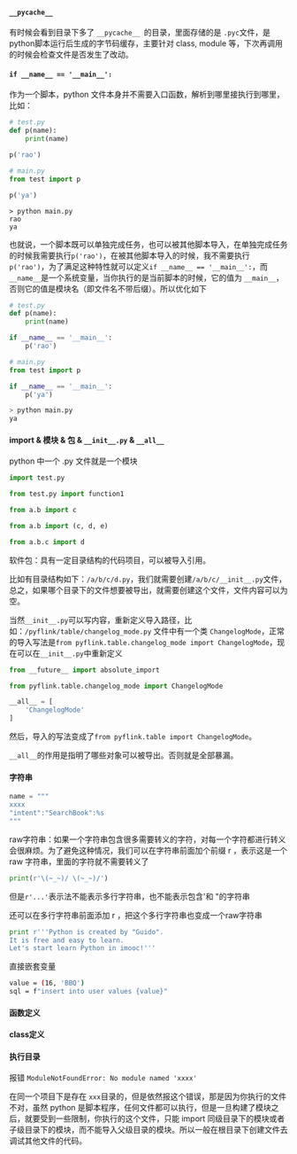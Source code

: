 
#### `__pycache__`
有时候会看到目录下多了 `__pycache__ `的目录，里面存储的是 `.pyc`文件，是python脚本运行后生成的字节码缓存，主要针对 class, module 等，下次再调用的时候会检查文件是否发生了改动。



#### `if __name__ == '__main__':`
作为一个脚本，python 文件本身并不需要入口函数，解析到哪里接执行到哪里，比如：
```python
# test.py
def p(name):
    print(name)

p('rao')
```
```python
# main.py
from test import p

p('ya')
```
```pash
> python main.py
rao
ya
```
也就说，一个脚本既可以单独完成任务，也可以被其他脚本导入，在单独完成任务的时候我需要执行`p('rao')`，在被其他脚本导入的时候，我不需要执行`p('rao')`，为了满足这种特性就可以定义`if __name__ == '__main__':`，而`__name__`是一个系统变量，当你执行的是当前脚本的时候，它的值为 `__main__`，否则它的值是模块名（即文件名不带后缀）。所以优化如下
```python
# test.py
def p(name):
    print(name)

if __name__ == '__main__':
    p('rao')
```
```python
# main.py
from test import p

if __name__ == '__main__':
    p('ya')
```
```bash
> python main.py
ya
```

#### import & 模块 & 包 & `__init__.py` & `__all__`
python 中一个 .py 文件就是一个模块

```python
import test.py

from test.py import function1

from a.b import c

from a.b import (c, d, e)

from a.b.c import d
```

软件包：具有一定目录结构的代码项目，可以被导入引用。

比如有目录结构如下：`/a/b/c/d.py`，我们就需要创建`/a/b/c/__init__.py`文件，总之，如果哪个目录下的文件想要被导出，就需要创建这个文件，文件内容可以为空。

当然`__init__.py`可以写内容，重新定义导入路径，比如：`/pyflink/table/changelog_mode.py` 文件中有一个类 `ChangelogMode`，正常的导入写法是`from pyflink.table.changelog_mode import ChangelogMode`，现在可以在`__init__.py`中重新定义
```python
from __future__ import absolute_import

from pyflink.table.changelog_mode import ChangelogMode

__all__ = [
    'ChangelogMode'
]
```
然后，导入的写法变成了`from pyflink.table import ChangelogMode`。

`__all__`的作用是指明了哪些对象可以被导出。否则就是全部暴漏。

#### 字符串

```python
name = """
xxxx
"intent":"SearchBook":%s
"""

```

raw字符串：如果一个字符串包含很多需要转义的字符，对每一个字符都进行转义会很麻烦。为了避免这种情况，我们可以在字符串前面加个前缀 r ，表示这是一个 raw 字符串，里面的字符就不需要转义了

```python
print(r'\(~_~)/ \(~_~)/')
```

但是`r'...'`表示法不能表示多行字符串，也不能表示包含'和 "的字符串

还可以在多行字符串前面添加 r ，把这个多行字符串也变成一个raw字符串

```python
print r'''Python is created by "Guido".
It is free and easy to learn.
Let's start learn Python in imooc!'''
```

直接嵌套变量

```bash
value = (16, 'BBQ')
sql = f"insert into user values {value}"
```





#### 函数定义



#### class定义



#### 执行目录

报错 `ModuleNotFoundError: No module named 'xxxx'`

在同一个项目下是存在 `xxx`目录的，但是依然报这个错误，那是因为你执行的文件不对，虽然 python 是脚本程序，任何文件都可以执行，但是一旦构建了模块之后，就要受到一些限制，你执行的这个文件，只能 import 同级目录下的模块或者子级目录下的模块，而不能导入父级目录的模块。所以一般在根目录下创建文件去调试其他文件的代码。 
